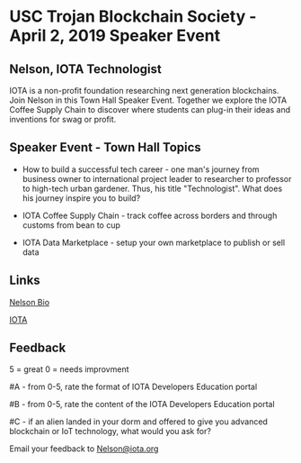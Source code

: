 # USC Trojan Blockchain Society - April 2, 2019 Speaker Event

## Nelson, IOTA Technologist

IOTA is a non-profit foundation researching next generation blockchains.  Join Nelson in this Town Hall Speaker Event.  Together we explore the IOTA Coffee Supply Chain to discover where students can plug-in their ideas and inventions for swag or profit.

## Speaker Event - Town Hall Topics

- How to build a successful tech career - one man's journey from business owner to international project leader to researcher to professor to high-tech urban gardener.  Thus, his title "Technologist".  What does his journey inspire you to build?
  
- IOTA Coffee Supply Chain - track coffee across borders and through customs from bean to cup

- IOTA Data Marketplace - setup your own marketplace to publish or sell data

## Links

[Nelson Bio](http://www.NelsonGlobalGeek.com)

[IOTA](https://www.iota.org)

## Feedback 

5 = great 
0 = needs improvment

#A - from 0-5, rate the format of IOTA Developers Education portal

#B - from 0-5, rate the content of the IOTA Developers Education portal

#C - if an alien landed in your dorm and offered to give you advanced blockchain or IoT technology, what would you ask for?

Email your feedback to Nelson@iota.org
